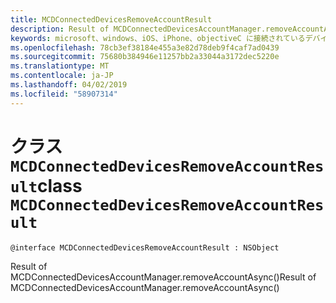 ```yaml
---
title: MCDConnectedDevicesRemoveAccountResult
description: Result of MCDConnectedDevicesAccountManager.removeAccountAsync()
keywords: microsoft、windows、iOS、iPhone、objectiveC に接続されているデバイス、プロジェクトのローマ
ms.openlocfilehash: 78cb3ef38184e455a3e82d78deb9f4caf7ad0439
ms.sourcegitcommit: 75680b384946e11257bb2a33044a3172dec5220e
ms.translationtype: MT
ms.contentlocale: ja-JP
ms.lasthandoff: 04/02/2019
ms.locfileid: "58907314"
---
```

# <a name="class-mcdconnecteddevicesremoveaccountresult"></a><span data-ttu-id="0d0b6-104">クラス `MCDConnectedDevicesRemoveAccountResult`</span><span class="sxs-lookup"><span data-stu-id="0d0b6-104">class `MCDConnectedDevicesRemoveAccountResult`</span></span> 

```
@interface MCDConnectedDevicesRemoveAccountResult : NSObject
```  
<span data-ttu-id="0d0b6-105">Result of MCDConnectedDevicesAccountManager.removeAccountAsync()</span><span class="sxs-lookup"><span data-stu-id="0d0b6-105">Result of MCDConnectedDevicesAccountManager.removeAccountAsync()</span></span>